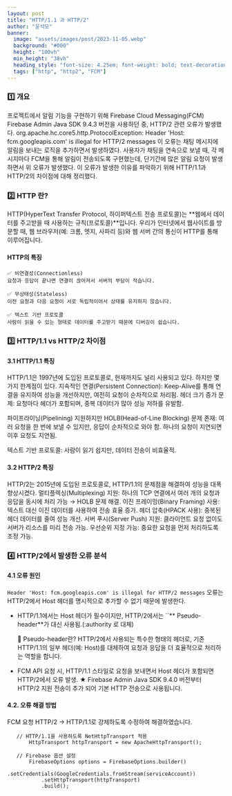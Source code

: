 ```yaml
---
layout: post
title: "HTTP/1.1 과 HTTP/2"
author: "윤석모"
banner:
  image: "assets/images/post/2023-11-05.webp"
  background: "#000"
  height: "100vh"
  min_height: "38vh"
  heading_style: "font-size: 4.25em; font-weight: bold; text-decoration: underline"
  tags: ["http", "http2", "FCM"]
---
```



### 1️⃣ 개요

프로젝트에서 알림 기능을 구현하기 위해 Firebase Cloud Messaging(FCM) Firebase Admin Java SDK 9.4.3 버전을 사용하던 중, HTTP/2 관련 오류가 발생했다.
org.apache.hc.core5.http.ProtocolException: Header 'Host: fcm.googleapis.com' is illegal for HTTP/2 messages
이 오류는 채팅 메시지에 알림을 보내는 로직을 추가하면서 발생하였다. 사용자가 채팅을 연속으로 보낼 때, 각 메시지마다 FCM을 통해 알림이 전송되도록 구현했는데, 
단기간에 많은 알림 요청이 발생하면서 위 오류가 발생했다. 이 오류가 발생한 이유를 파악하기 위해 HTTP/1.1과 HTTP/2의 차이점에 대해 정리했다.

### 2️⃣ HTTP 란?
   HTTP(HyperText Transfer Protocol, 하이퍼텍스트 전송 프로토콜)는 **웹에서 데이터를 주고받을 때 사용하는 규칙(프로토콜)**입니다. 
  우리가 인터넷에서 웹사이트를 방문할 때, 웹 브라우저(예: 크롬, 엣지, 사파리 등)와 웹 서버 간의 통신이 HTTP를 통해 이루어집니다.

#### HTTP의 특징
    ✅ 비연결성(Connectionless)
    요청과 응답이 끝나면 연결이 끊어져서 서버의 부담이 적습니다.

    ✅ 무상태성(Stateless)
    이전 요청과 다음 요청이 서로 독립적이어서 상태를 유지하지 않습니다.

    ✅ 텍스트 기반 프로토콜
    사람이 읽을 수 있는 형태로 데이터를 주고받기 때문에 디버깅이 쉽습니다.

### 3️⃣ HTTP/1.1 vs HTTP/2 차이점

#### 3.1 HTTP/1.1 특징

HTTP/1.1은 1997년에 도입된 프로토콜로, 현재까지도 널리 사용되고 있다. 하지만 몇 가지 한계점이 있다.
지속적인 연결(Persistent Connection): Keep-Alive를 통해 연결을 유지하여 성능을 개선하지만, 여전히 요청이 순차적으로 처리됨.
헤더 크기 증가 문제: 요청마다 헤더가 포함되며, 중복 데이터가 많아 성능 저하를 유발함.

파이프라이닝(Pipelining) 지원하지만 HOLB(Head-of-Line Blocking) 문제 존재:
여러 요청을 한 번에 보낼 수 있지만, 응답이 순차적으로 와야 함.
하나의 요청이 지연되면 이후 요청도 지연됨.

텍스트 기반 프로토콜: 사람이 읽기 쉽지만, 데이터 전송이 비효율적.

#### 3.2 HTTP/2 특징

HTTP/2는 2015년에 도입된 프로토콜로, HTTP/1.1의 문제점을 해결하여 성능을 대폭 향상시켰다.
멀티플렉싱(Multiplexing) 지원: 하나의 TCP 연결에서 여러 개의 요청과 응답을 동시에 처리 가능 → HOLB 문제 해결.
이진 프레이밍(Binary Framing) 사용: 텍스트 대신 이진 데이터를 사용하여 전송 효율 증가.
헤더 압축(HPACK 사용): 중복된 헤더 데이터를 줄여 성능 개선.
서버 푸시(Server Push) 지원: 클라이언트 요청 없이도 서버가 리소스를 미리 전송 가능.
우선순위 지정 가능: 중요한 요청을 먼저 처리하도록 조정 가능.

### 4️⃣ HTTP/2에서 발생한 오류 분석

#### 4.1 오류 원인
```Header 'Host: fcm.googleapis.com' is illegal for HTTP/2 messages``` 오류는 HTTP/2에서 Host 헤더를 명시적으로 추가할 수 없기 때문에 발생한다.

- HTTP/1.1에서는 Host 헤더가 필수이지만, HTTP/2에서는 ``** Pseudo-header**가 대신 사용됨.(:authority 로 대체)

  📌 Pseudo-header란?
  HTTP/2에서 사용되는 특수한 형태의 헤더로, 기존 HTTP/1.1의 일부 헤더(예: Host)를 대체하여 요청과 응답을 더 효율적으로 처리하는 역할을 합니다.

- FCM API 요청 시, HTTP/1.1 스타일로 요청을 보내면서 Host 헤더가 포함되면 HTTP/2에서 오류 발생.
 ★ Firebase Admin Java SDK 9.4.0 버전부터 HTTP/2 지원 전송이 추가 되어 기본 HTTP 전송으로 사용됩니다.

#### 4.2. 오류 해결 방법
 FCM 요청 HTTP/2 -> HTTP/1.1로 강제하도록 수정하여 해결하였습니다.
 ```
    // HTTP/1.1을 사용하도록 NetHttpTransport 적용
		HttpTransport httpTransport = new ApacheHttpTransport();
		
	// Firebase 옵션 설정
		FirebaseOptions options = FirebaseOptions.builder()
			.setCredentials(GoogleCredentials.fromStream(serviceAccount))
		 	.setHttpTransport(httpTransport)
			.build();
  ```
